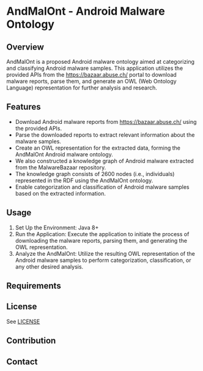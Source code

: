 # AndMalOnt - Android Malware Ontology

## Overview
AndMalOnt is a proposed Android malware ontology aimed at categorizing and classifying Android malware samples. This application utilizes the provided APIs from the https://bazaar.abuse.ch/ portal to download malware reports, parse them, and generate an OWL (Web Ontology Language) representation for further analysis and research.

## Features
- Download Android malware reports from https://bazaar.abuse.ch/ using the provided APIs.
- Parse the downloaded reports to extract relevant information about the malware samples.
- Create an OWL representation for the extracted data, forming the AndMalOnt Android malware ontology.
- We also constructed a knowledge graph of Android malware extracted from the MalwareBazaar repository. 
- The knowledge graph consists of 2600 nodes (i.e., individuals) represented in the RDF using the AndMalOnt ontology.
- Enable categorization and classification of Android malware samples based on the extracted information.

## Usage
1. Set Up the Environment: Java 8+
2. Run the Application: Execute the application to initiate the process of downloading the malware reports, parsing them, and generating the OWL representation.
3. Analyze the AndMalOnt: Utilize the resulting OWL representation of the Android malware samples to perform categorization, classification, or any other desired analysis.

## Requirements

## License
See [LICENSE](LICENSE)

## Contribution

## Contact


